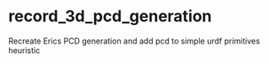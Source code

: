 # record_3d_pcd_generation
Recreate Erics PCD generation and add pcd to simple urdf primitives heuristic
